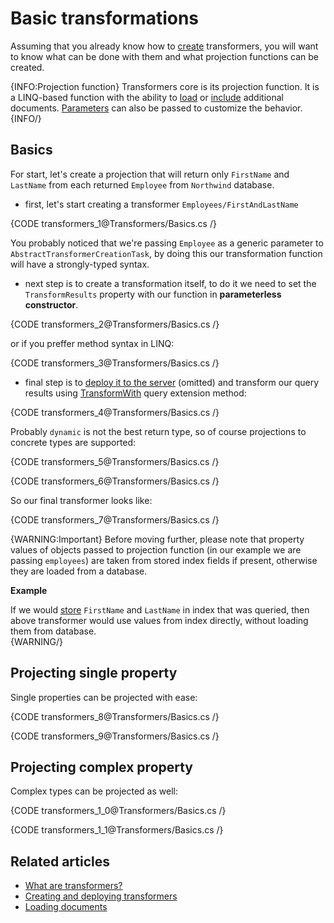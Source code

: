 # Basic transformations

Assuming that you already know how to [create](../transformers/creating-and-deploying) transformers, you will want to know what can be done with them and what projection functions can be created.

{INFO:Projection function}
Transformers core is its projection function. It is a LINQ-based function with the ability to [load](../transformers/loading-documents) or [include](../transformers/including-documents) additional documents. [Parameters](../transformers/passing-parameters) can also be passed to customize the behavior.
{INFO/}

## Basics

For start, let's create a projection that will return only `FirstName` and `LastName` from each returned `Employee` from `Northwind` database.

- first, let's start creating a transformer `Employees/FirstAndLastName`

{CODE transformers_1@Transformers/Basics.cs /}

You probably noticed that we're passing `Employee` as a generic parameter to `AbstractTransformerCreationTask`, by doing this our transformation function will have a strongly-typed syntax.

- next step is to create a transformation itself, to do it we need to set the `TransformResults` property with our function in **parameterless constructor**.

{CODE transformers_2@Transformers/Basics.cs /}

or if you preffer method syntax in LINQ:

{CODE transformers_3@Transformers/Basics.cs /}

- final step is to [deploy it to the server](../transformers/creating-and-deploying) (omitted) and transform our query results using [TransformWith](../client-api/session/querying/how-to-use-transformers-in-queries) query extension method:

{CODE transformers_4@Transformers/Basics.cs /}

Probably `dynamic` is not the best return type, so of course projections to concrete types are supported:

{CODE transformers_5@Transformers/Basics.cs /}

{CODE transformers_6@Transformers/Basics.cs /}

So our final transformer looks like:

{CODE transformers_7@Transformers/Basics.cs /}

{WARNING:Important}
Before moving further, please note that property values of objects passed to projection function (in our example we are passing `employees`) are taken from stored index fields if present, otherwise they are loaded from a database.   

**Example** 

If we would [store]() `FirstName` and `LastName` in index that was queried, then above transformer would use values from index directly, without loading them from database.  
{WARNING/}

## Projecting single property

Single properties can be projected with ease:

{CODE transformers_8@Transformers/Basics.cs /}

{CODE transformers_9@Transformers/Basics.cs /}

## Projecting complex property

Complex types can be projected as well:

{CODE transformers_1_0@Transformers/Basics.cs /}

{CODE transformers_1_1@Transformers/Basics.cs /}

## Related articles

- [What are transformers?](../transformers/what-are-transformers)
- [Creating and deploying transformers](../transformers/creating-and-deploying)
- [Loading documents](../transformers/loading-documents)

